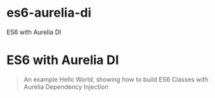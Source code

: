 # es6-aurelia-di
ES6  with Aurelia DI

# ES6  with Aurelia DI

> An example Hello World, showing how to build ES6 Classes with Aurelia Dependency Injection
